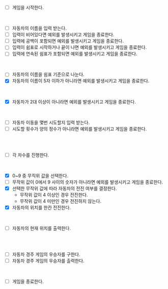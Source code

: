 - [ ] 게임을 시작한다.
<br>

- [ ] 자동차의 이름을 입력 받는다.
- [ ] 입력이 비어있다면 예외를 발생시키고 게임을 종료한다.
- [ ] 입력에 공백이 포함되면 예외를 발생시키고 게임을 종료한다.
- [ ] 입력이 쉼표로 시작하거나 끝이 나면 예외를 발생시키고 게임을 종료한다.
- [ ] 입력에 연속된 쉼표가 포함되면 예외를 발생시키고 게임을 종료한다.
<br>

- [ ] 자동차의 이름을 쉼표 기준으로 나눈다.
- [x] 자동차의 이름이 5자 이하가 아니라면 예외를 발생시키고 게임을 종료한다.
<br>

- [x] 자동차가 2대 이상이 아니라면 예외를 발생시키고 게임을 종료한다.
<br>

- [ ] 자동차 이동을 몇번 시도할지 입력 받는다.
- [ ] 시도할 횟수가 양의 정수가 아니라면 예외를 발생시키고 게임을 종료한다.
<br>
<br>

- [ ] 각 차수를 진행한다.
<br>

- [x] 0~9 중 무직위 값을 선택한다.
- [ ] 무작위 값이 0에서 9 사이의 숫자가 아니라면 예외를 발생시키고 게임을 종료한다.
- [x] 선택한 무작위 값에 따라 자동차의 전진 여부를 결정한다.
	- 무작위 값이 4 이상인 경우 전진한다.
	- 무작위 값이 4 미만인 경우 전진하지 않는다.
- [x] 자동차의 위치를 한칸 전진한다.
<br>

- [ ] 자동차의 현재 위치를 출력한다.
<br>
<br>

- [ ] 자동차 경주 게임의 우승자를 구한다.
- [ ] 자동차 경주 게임의 우승자를 출력한다.
<br>

- [ ] 게임을 종료한다.
